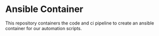 # Ansible Container

This repository containers the code and ci pipeline to create an ansible container for our automation scripts.
